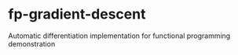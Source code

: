 # fp-gradient-descent
Automatic differentiation implementation for functional programming demonstration
